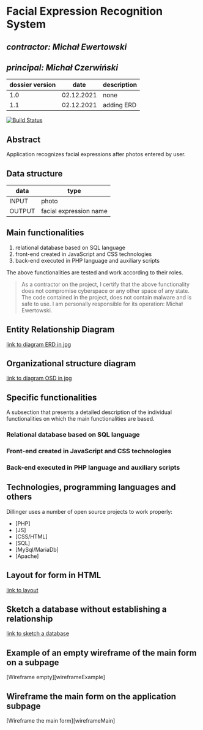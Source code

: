 # Facial Expression Recognition System

## _contractor: Michał Ewertowski_
## _principal: Michał Czerwiński_


| dossier version | date | description |
| ------ | ------ | ------ |
| 1.0 | 02.12.2021 | none |
| 1.1 | 02.12.2021 | adding ERD |


[![Build Status](https://travis-ci.org/joemccann/dillinger.svg?branch=master)](https://travis-ci.org/joemccann/dillinger)

## Abstract 
Application recognizes facial expressions after photos entered by user. 
## Data structure

| data | type |
| ------ | ------ |
| INPUT | photo |
| OUTPUT | facial expression name |

## Main functionalities

1. relational database based on SQL language
1. front-end created in JavaScript and CSS technologies
1. back-end executed in PHP language and auxiliary scripts

The above functionalities are tested and work according to their roles.

> As a contractor on the project, I certify that the above functionality 
> does not compromise cyberspace or any other space of any state. 
> The code contained in the project, does not contain malware and is safe to use. 
> I am personally responsible for its operation: Michał Ewertowski.

## Entity Relationship Diagram

[link to diagram ERD in jpg](https://github.com/Michal3456/3ai5/blob/main/5/sprites/ERD.png)

## Organizational structure diagram

[link to diagram OSD in jpg](https://github.com/Michal3456/3ai5/blob/main/5/sprites/OSD.png)

## Specific functionalities

A subsection that presents a detailed description of the individual functionalities on which the main functionalities are based.

### Relational database based on SQL language

### Front-end created in JavaScript and CSS technologies

### Back-end executed in PHP language and auxiliary scripts

## Technologies, programming languages and others

Dillinger uses a number of open source projects to work properly:

- [PHP]
- [JS]
- [CSS/HTML]
- [SQL]
- [MySql/MariaDb]
- [Apache]

## Layout for form in HTML

[link to layout](https://github.com/Michal3456/3ai5/blob/main/5/sprites/Layout.png)

## Sketch a database without establishing a relationship

[link to sketch a database](https://github.com/Michal3456/3ai5/blob/main/5/sprites/Database.png)

## Example of an empty wireframe of the main form on a subpage

[Wireframe empty][wireframeExample]

## Wireframe the main form on the application subpage

[Wireframe the main form][wireframeMain]
